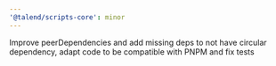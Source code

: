 ```yaml
---
'@talend/scripts-core': minor
---
```


Improve peerDependencies and add missing deps to not have circular dependency, adapt code to be compatible with PNPM and fix tests
